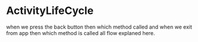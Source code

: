 # ActivityLifeCycle
when we press the back button then which method called and when we exit from app then which method is called all flow explaned here.
